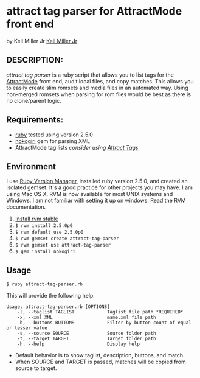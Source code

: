 # attract tag parser for AttractMode front end

by Keil Miller Jr [Keil Miller Jr](http://keilmiller.com)

## DESCRIPTION:

*attract tag parser* is a ruby script that allows you to list tags for the [AttractMode](http://attractmode.org) front end, audit local files, and copy matches. This allows you to easily create slim romsets and media files in an automated way. Using non-merged romsets when parsing for rom files would be best as there is no clone/parent logic.

## Requirements:

* [ruby](https://www.ruby-lang.org/en/) tested using version 2.5.0
* [nokogiri](http://www.nokogiri.org) gem for parsing XML
* AttractMode tag lists *consider using [Attract Tags](https://github.com/keilmillerjr/attract-tags)*

## Environment

I use [Ruby Version Manager](http://rvm.io), installed ruby version 2.5.0, and created an isolated gemset. It's a good practice for other projects you may have. I am using Mac OS X. RVM is now available for most UNIX systems and Windows. I am not familiar with setting it up on windows. Read the RVM documentation.

1. [Install rvm stable](http://rvm.io/rvm/install)
2. ```$ rvm install 2.5.0p0```
3. ```$ rvm default use 2.5.0p0```
4. ```$ rvm gemset create attract-tag-parser```
5. ```$ rvm gemset use attract-tag-parser```
6. ```$ gem install nokogiri```

## Usage

```$ ruby attract-tag-parser.rb```

This will provide the following help.

```
Usage: attract-tag-parser.rb [OPTIONS]
    -l, --taglist TAGLIST            Taglist file path *REQUIRED*
    -x, --xml XML                    mame.xml file path
    -b, --buttons BUTTONS            Filter by button count of equal or lesser value
    -s, --source SOURCE              Source folder path
    -t, --target TARGET              Target folder path
    -h, --help                       Display help
```

* Default behavior is to show taglist, description, buttons, and match.
* When SOURCE and TARGET is passed, matches will be copied from source to target.